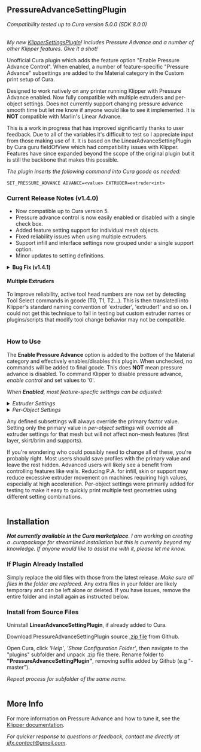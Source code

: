 ## PressureAdvanceSettingPlugin

*Compatibility tested up to Cura version 5.0.0 (SDK 8.0.0)* <br><br>

*My new [KlipperSettingsPlugin](https://github.com/jjgraphix/KlipperSettingsPlugin/blob/main/KlipperSettingsPlugin.py)! includes Pressure Advance and a number of other Klipper features. Give it a shot!* 

Unofficial Cura plugin which adds the feature option "Enable Pressure Advance Control". When enabled, a number of feature-specific "Pressure Advance" subsettings are added to the Material category in the Custom print setup of Cura.

Designed to work natively on any printer running Klipper with Pressure Advance enabled. Now fully compatible with multiple extruders and per-object settings. Does not currently support changing pressure advance smooth time but let me know if anyone would like to see it implemented. It is **NOT** compatible with Marlin's Linear Advance. 

This is a work in progress that has improved significantly thanks to user feedback. Due to all of the variables it's difficult to test so I appreciate input from those making use of it. It is based on the LinearAdvanceSettingPlugin by Cura guru fieldOfView which had compatibility issues with Klipper. Features have since expanded beyond the scope of the original plugin but it is still the backbone that makes this possible.

*The plugin inserts the following command into Cura gcode as needed:*
```
SET_PRESSURE_ADVANCE ADVANCE=<value> EXTRUDER=extruder<int>
```

### Current Release Notes (v1.4.0)
- Now compatible up to Cura version 5.
- Pressure advance control is now easily enabled or disabled with a single check box.
- Added feature setting support for individual mesh objects.
- Fixed reliability issues when using multiple extruders.
- Support infill and interface settings now grouped under a single support option.
- Minor updates to setting definitions.

<details><summary><strong>Bug Fix (v1.4.1)</strong></summary>
  <p><ul type="disc">
    <li>Disabled per-mesh setting support and "prime tower" option for older Cura versions.</li>
    <li>Fixed error when only extruder used is not number 0.</li>
  </ul></p>
</details>

#### Multiple Extruders
To improve reliability, active tool head numbers are now set by detecting Tool Select commands in gcode (T0, T1, T2...). This is then translated into Klipper's standard naming convention of 'extruder', 'extruder1' and so on. I could not get this technique to fail in testing but custom extruder names or plugins/scripts that modify tool change behavior may not be compatible.<br><br>

### How to Use

The **Enable Pressure Advance** option is added to the *bottom* of the Material category and effectively enables/disables this plugin. When unchecked, no commands will be added to final gcode. This does **NOT** mean pressure advance is disabled. To command Klipper to disable pressure advance, *enable control* and set values to '0'.

*When **Enabled**, most feature-specfic settings can be adjusted:*
  
<details><summary><em>Extruder Settings</em></summary>
  <br><p>Check setting visibility if options are missing.
  
  ![image](https://github.com/jjgraphix/PressureAdvanceSettingPlugin/blob/main/images/PAP-v1.4.0_ExtruderSettings.JPG)
  </p>
</details>

<details><summary><em>Per-Object Settings</em></summary>
  <br><p>Per-object settings available in Cura version 4.7 and newer.
  
  ![image](https://github.com/jjgraphix/PressureAdvanceSettingPlugin/blob/main/images/PAP-v1.4.0_MeshSettings.JPG)
  </p>
</details>

Any defined subsettings will always override the primary factor value. Setting only the primary value in *per-object settings* will override all extruder settings for that mesh but will not affect non-mesh features (first layer, skirt/brim and supports).

If you're wondering who could possibly need to change all of these, you're probably right. Most users should save profiles with the primary value and leave the rest hidden. Advanced users will likely see a benefit from controlling features like walls. Reducing P.A. for infill, skin or support may reduce excessive extruder movement on machines requiring high values, especially at high acceleration. Per-object settings were primarily added for testing to make it easy to quickly print multiple test geometries using different setting combinations. <br><br>

## Installation
**_Not currently available in the Cura marketplace_**. *I am working on creating a .curapackage for streamlined installation but this is currently beyond my knowledge. If anyone would like to assist me with it, please let me know.* <br>

### If Plugin Already Installed  
Simply replace the old files with those from the latest release. *Make sure all files in the folder are replaced*. Any extra files in your folder are likely temporary and can be left alone or deleted. If you have issues, remove the entire folder and install again as instructed below.

### Install from Source Files  
Uninstall **LinearAdvanceSettingPlugin**, if already added to Cura.

Download PressureAdvanceSettingPlugin source [.zip file](https://github.com/jjgraphix/PressureAdvanceSettingPlugin/archive/main.zip) from Github.

Open Cura, click *'Help'*, *'Show Configuration Folder'*, then navigate to the "plugins" subfolder and unpack .zip file there. Rename folder to **"PressureAdvanceSettingPlugin"**, removing suffix added by Github (e.g "-master"). 

*Repeat process for subfolder of the same name.* <br><br/>

## More Info

For more information on Pressure Advance and how to tune it, see the [Klipper documentation](https://www.klipper3d.org/Pressure_Advance.html).

*For quicker response to questions or feedback, contact me directly at jjfx.contact@gmail.com.*
